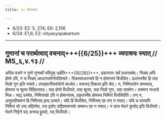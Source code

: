 ```yaml
---
title: १० टिप्पणयः

---
```

- 6/23: E2: 5, 274; E6: 2,156
- 6/24: E1,6; E2: nityasyopakartum

____________________________________________


## गुणानां च परार्थत्वाद् वचनाद्+++({6/25})+++ व्यपाश्रयः स्यात् // MS_६,४.१३ //

अस्ति वचने न गुणो गुणार्थो भवितुम् अर्हति+++({6/26})+++, प्रकरणतः सर्वं प्रधानार्थम्। भिन्नम् अपि होमो ऽपि, न च भिन्नम् आधारभावेनोपदिश्यते। भिन्नस्याधारभावे हि न होमान्तरं विधीयेत। प्रधानस्यैव हि तदा भिन्नो गुण इति गम्यते। तत्राहवनीयसंयोगो बाध्येत। वचनाद् विकल्प इति चेत्। न, निमित्तत्वेन सम्भवात्, होमस्य च श्रुत्या विहितत्वात्। यदा होमो विधीयते, तदा श्रुत्या, यदा भिन्नो गुणः, तदा वाक्येन। तस्मान् नाधारो भिन्नः। यद्य् उच्येत, निमित्तपक्षे ऽपि न होमान्तरम्, प्रकृतस्यैव होमस्य निमित्तं विधीयेतेति। तन् न, अनुपादीयमानं हि निमित्तम् इत्य् उच्यते। यदि हि विधीयेत, निमित्तम् एव तन् न स्यात्। यदि च यस्यापि निमित्तं सो ऽप्य् उद्दिश्येत, तत्र द्वयोर् उद्दिश्यमानयोः सम्बन्ध एव न स्यात्। न चात्र भेदनं कुर्याद् इति विधीयते। भेदने निर्वृत्ते यद् अन्यच् छ्रूयते, तद् विधीयते।